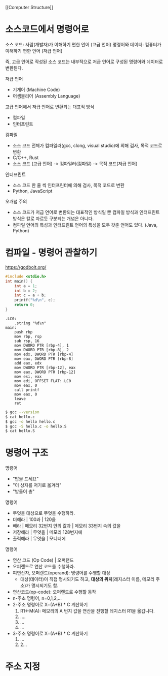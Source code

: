 
[[Computer Structure]]

# 소스코드에서 명령어로

소스 코드: 사람(개발자)가 이해하기 편한 언어 (고급 언어)
명령어와 데이터: 컴퓨터가 이해하기 편한 언어 (저급 언어)

즉, 고급 언어로 작성된 소스 코드는 내부적으로 저급 언어로 구성된 명령어와 데이터로 변환된다.

저급 언어
- 기계어 (Machine Code)
- 어셈블리어 (Assembly Language)

고급 언어에서 저급 언어로 변환되는 대표적 방식
- 컴파일
- 인터프린트

컴파일
- 소스 코드 전체가 컴파일러(gcc, clong, visual studio)에 의해 검사, 목적 코드로 변환
- C/C++, Rust
- 소스 코드 (고급 언어) -> 컴파일러(컴파일) -> 목적 코드(저급 언어)

인터프린트
- 소스 코드 한 줄 씩 인터프린터에 의해 검사, 목적 코드로 변환
- Python, JavaScript

오개념 주의
- 소스 코드가 저급 언어로 변환되는 대표적인 방식일 뿐 컴파일 방식과 인터프린트 방식은 칼로 자르듯 구분되는 개념은 아니다.
- 컴파일 언어의 특성과 인터프린트 언어의 특성을 모두 갖춘 언어도 있다. (Java, Python)

# 컴파일 - 명령어 관찰하기

https://godbolt.org/

```c
#include <stdio.h>
int main() {
	int a = 1;
	int b = 2;
	int c = a + b;
	printf("%d\n", c);
	return 0;
}
```

```assembly (x86-64 gcc 11.4)
.LC0:
	.string "%d\n"
main:
	push rbp
	mov rbp, rsp
	sub rsp, 16
	mov DWORD PTR [rbp-4], 1
	mov DWORD PTR [rbp-8], 2
	mov edx, DWORD PTR [rbp-4]
	mov eax, DWORD PTR [rbp-8]
	add eax, edx
	mov DWORD PTR [rbp-12], eax
	mov eax, DWORD PTR [rbp-12]
	mov esi, eax
	mov edi, OFFSET FLAT:.LC0
	mov eax, 0
	call printf
	mov eax, 0
	leave
	ret
```

```zsh
$ gcc --version
$ cat hello.c
$ gcc -o hello hello.c 
$ gcc -S hello.c -o hello.S
$ cat hello.S
```

# 명령어 구조

 명령어
 - "밥을 드세요"
 - "이 상자를 저기로 옮겨라"
 - "받들어 총"

명령어
- 무엇을 대상으로 무엇을 수행하라.
- 더해라 | 100과 | 120을
- 빼라 | 메모리 32번지 안의 값과 | 메모리 33번지 속의 값을
- 저장해라 | 무엇을 | 메모리 128번지에
- 출력해라 | 무엇을 | 모니터에

명령어
- 연산 코드 (Op Code) | 오퍼랜드
- 오퍼랜드로 연산 코드를 수행하라.
- 피연산자, 오퍼랜드(operand): 명령어를 수행할 대상
	- 대상(데이터)이 직접 명시되기도 하고, **대상의 위치**(레지스터 이름, 메모리 주소)가 명시되기도 함.
- 연산코드(op-code): 오퍼랜드로 수행할 동작
- n-주소 명령어, n=0,1,2,...
- 2-주소 명령어로 X=(A+B) * C 계산하기
	1. R1<-M(A): 메모리의 A 번지 값을 연산을 진행할 레지스터 R1을 옮깁니다.
	2. ....
	3. ...
	4. ...
- 3-주소 명령어로 X=(A+B) * C 계산하기
	1. ...
	2. 2...



# 주소 지정




